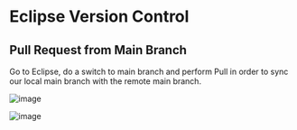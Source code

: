 # Eclipse Version Control

## Pull Request from Main Branch
Go to Eclipse, do a switch to main branch and perform Pull in order to sync our local main branch with the remote main branch.

![image](https://github.com/user-attachments/assets/697c383d-f0ff-4a75-927d-23ed717b3428)


![image](https://github.com/user-attachments/assets/cfc571ae-5d82-4f81-9921-fe8f15ccd2d3)

